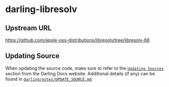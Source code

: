 # darling-libresolv

## Upstream URL

https://github.com/apple-oss-distributions/libresolv/tree/libresolv-68

## Updating Source

When updating the source code, make sure to refer to the [`Updating Sources`](https://docs.darlinghq.org/contributing/updating-sources/index.html#updating-sources) section from the Darling Docs website. Additional details (if any) can be found in [`darling/notes/UPDATE_SOURCE.md`](darling/notes/UPDATE_SOURCE.md).